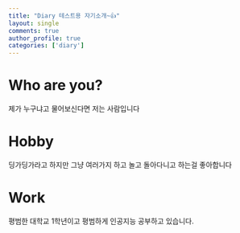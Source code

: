 ```yaml
---
title: "Diary 테스트용 자기소개~👍"
layout: single
comments: true
author_profile: true
categories: ['diary']
---
```


# Who are you?

제가 누구냐고 물어보신다면 저는 사람입니다

# Hobby

딩가딩가라고 하지만 그냥 여러가지 하고 놀고 돌아다니고 하는걸 좋아합니다

# Work

평범한 대학교 1학년이고 평범하게 인공지능 공부하고 있습니다.

